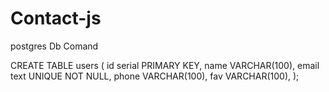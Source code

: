 # Contact-js
 
postgres Db Comand

CREATE TABLE users (
 id serial PRIMARY KEY,
 name VARCHAR(100),
 email text UNIQUE NOT NULL,
 phone VARCHAR(100),
 fav VARCHAR(100),
);
